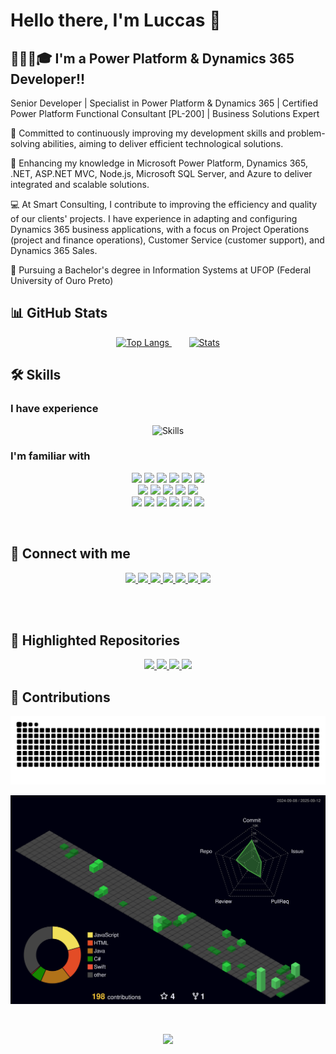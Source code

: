 # Hello there, I'm Luccas :wave:

## 👨🏼‍💻🎓 I'm a Power Platform & Dynamics 365 Developer!!

Senior Developer | Specialist in Power Platform & Dynamics 365 | Certified Power Platform Functional Consultant [PL-200] | Business Solutions Expert

🔭 Committed to continuously improving my development skills and problem-solving abilities, aiming to deliver efficient technological solutions.

🌱 Enhancing my knowledge in Microsoft Power Platform, Dynamics 365, .NET, ASP.NET MVC, Node.js, Microsoft SQL Server, and Azure to deliver integrated and scalable solutions.

💻 At Smart Consulting, I contribute to improving the efficiency and quality of our clients' projects. I have experience in adapting and configuring Dynamics 365 business applications, with a focus on Project Operations (project and finance operations), Customer Service (customer support), and Dynamics 365 Sales.

🏫 Pursuing a Bachelor's degree in Information Systems at UFOP (Federal University of Ouro Preto)

## 📊 GitHub Stats
<p align="center">
  <a href="https://github.com/luccas00">
    <img height="180em" alt="Top Langs"
         src="https://github-readme-stats-luccas00s-projects.vercel.app/api/top-langs/?username=luccas00&layout=compact&langs_count=10&theme=tokyonight"/>
  </a>&nbsp;&nbsp;&nbsp;&nbsp;&nbsp;&nbsp;
  <a href="https://github.com/luccas00">
    <img height="180em" alt="Stats"
         src="https://github-readme-stats-luccas00s-projects.vercel.app/api?username=luccas00&show_icons=true&theme=tokyonight&include_all_commits=true&count_private=true"/>
  </a>
</p>


## 🛠 Skills

### I have experience
<p align="center">
  <img src="https://skillicons.dev/icons?i=vscode,visualstudio,idea,swift,c,cs,java,js,css,html,git,azure" alt="Skills" />
</p>


### I'm familiar with
<p align="center">
  <img src="https://img.shields.io/badge/PowerShell-5391FE.svg?style=for-the-badge&logo=PowerShell&logoColor=white"/>
  <img src="https://img.shields.io/badge/Postman-FF6C37.svg?style=for-the-badge&logo=Postman&logoColor=white"/>
  <img src="https://img.shields.io/badge/Docker-2496ED.svg?style=for-the-badge&logo=Docker&logoColor=white"/>
  <img src="https://img.shields.io/badge/Ubuntu-E95420.svg?style=for-the-badge&logo=Ubuntu&logoColor=white"/>
  <img src="https://img.shields.io/badge/macOS-000000.svg?style=for-the-badge&logo=macOS&logoColor=white"/>
  <img src="https://img.shields.io/badge/Windows-0078D6?style=for-the-badge&logo=Windows&logoColor=white"/><br/>
  <img src="https://img.shields.io/badge/Dynamics%20365-0B53CE.svg?style=for-the-badge&logo=Dynamics-365&logoColor=white"/>
  <img src="https://img.shields.io/badge/Power%20Apps-742774.svg?style=for-the-badge&logo=Power-Apps&logoColor=white"/>
  <img src="https://img.shields.io/badge/Power%20Automate-0066FF.svg?style=for-the-badge&logo=powerautomate&logoColor=white"/>
  <img src="https://img.shields.io/badge/Microsoft%20Office-D83B01.svg?style=for-the-badge&logo=Microsoft-Office&logoColor=white"/>
  <img src="https://img.shields.io/badge/Azure-0078D4.svg?style=for-the-badge&logo=Azure&logoColor=white"/><br/>
  <img src="https://img.shields.io/badge/.NET-512BD4.svg?style=for-the-badge&logo=dotnet&logoColor=white"/>
  <img src="https://img.shields.io/badge/Spring-6DB33F.svg?style=for-the-badge&logo=Spring&logoColor=white"/>
  <img src="https://img.shields.io/badge/Node.js-5FA04E.svg?style=for-the-badge&logo=nodedotjs&logoColor=white"/>
  <img src="https://img.shields.io/badge/Swift-F05138.svg?style=for-the-badge&logo=Swift&logoColor=white"/>
  <img src="https://img.shields.io/badge/Xcode-147EFB.svg?style=for-the-badge&logo=Xcode&logoColor=white"/>
  <img src="https://img.shields.io/badge/PostgreSQL-4169E1.svg?style=for-the-badge&logo=PostgreSQL&logoColor=white"/>
</p>

</br>

## :iphone: Connect with me
<p align="center">
  <a href="https://www.linkedin.com/in/luccas-carneiro-678689171/" target="_blank">
    <img src="https://img.shields.io/badge/-LinkedIn-%230077B5?style=for-the-badge&logo=linkedin&logoColor=white">
  </a>
  <a href="mailto:luccas.carneiro@aluno.ufop.edu.br">
    <img src="https://img.shields.io/badge/-Gmail-%23333?style=for-the-badge&logo=gmail&logoColor=white">
  </a>
  <a href="mailto:luccas.carneiro@hotmail.com">
    <img src="https://img.shields.io/badge/Outlook-0078D4?style=for-the-badge&logo=https://icons.iconarchive.com/icons/simpleicons-team/simple/512/microsoft-outlook-icon.png&logoColor=white">
  </a>
  <a href="https://youtube.com/@luccascarneiro365?si=sIMaCoUHSW04bDGC">
    <img src="https://img.shields.io/badge/YouTube-FF0000.svg?style=for-the-badge&logo=YouTube&logoColor=white">
  </a>
  <a href="https://www.youtube.com/@Eldarion_I/posts">
    <img src="https://img.shields.io/badge/YouTube%20Gaming-FF0000.svg?style=for-the-badge&logo=YouTube-Gaming&logoColor=white">
  </a>
  <a href="https://www.twitch.tv/eldarion_i">
    <img src="https://img.shields.io/badge/Twitch-9146FF.svg?style=for-the-badge&logo=Twitch&logoColor=white">
  </a>
  <a href="https://discord.gg/wFfuxKAgDP">
    <img src="https://img.shields.io/badge/Discord-5865F2.svg?style=for-the-badge&logo=Discord&logoColor=white">
  </a>
</p>

<br/>
<br/>

## 🚀 Highlighted Repositories
<p align="center">
  <a href="https://github.com/luccas00/Chat_TCP">
    <img src="https://github-readme-stats-luccas00s-projects.vercel.app/api/pin/?username=luccas00&theme=tokyonight&repo=Chat_TCP" />
  </a>
  <a href="https://github.com/luccas00/Investments">
    <img src="https://github-readme-stats-luccas00s-projects.vercel.app/api/pin/?username=luccas00&theme=tokyonight&repo=Investments" />
  </a>
  <a href="https://github.com/luccas00/WEB_II">
    <img src="https://github-readme-stats-luccas00s-projects.vercel.app/api/pin/?username=luccas00&theme=tokyonight&repo=Web_II" />
  </a>
  <a href="https://github.com/luccas00/luccas00.github.io">
    <img src="https://github-readme-stats-luccas00s-projects.vercel.app/api/pin/?username=luccas00&theme=tokyonight&repo=luccas00.github.io" />
  </a>
</p>


## 🤝 Contributions
<p align="center"> <img  width="900em" src="https://github.com/luccas00/luccas00/blob/output/github-contribution-grid-snake-dark.svg" /> </p> 
	  
<p align="center">
	<a href="https://github.com/luccas00">
		<img width="900em" src="https://github.com/luccas00/luccas00/blob/main/profile-3d-contrib/profile-night-green.svg">
	</a>
</p>

<br/>

<p align="center"> <img src="https://quotes-github-readme.vercel.app/api?type=horizontal&theme=algolia&quote=Do.%20Or%20do%20Not.%20There%20is%20no%20Try...&author=Yoda" /> </p>

